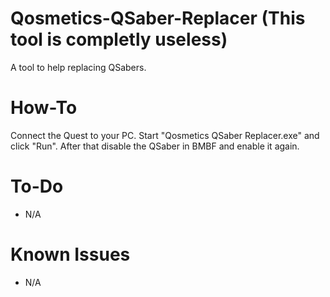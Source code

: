 # Qosmetics-QSaber-Replacer (This tool is completly useless)
A tool to help replacing QSabers.
# How-To
Connect the Quest to your PC. Start "Qosmetics QSaber Replacer.exe" and click "Run". After that disable the QSaber in BMBF and enable it again.
# To-Do
- N/A
# Known Issues
- N/A
